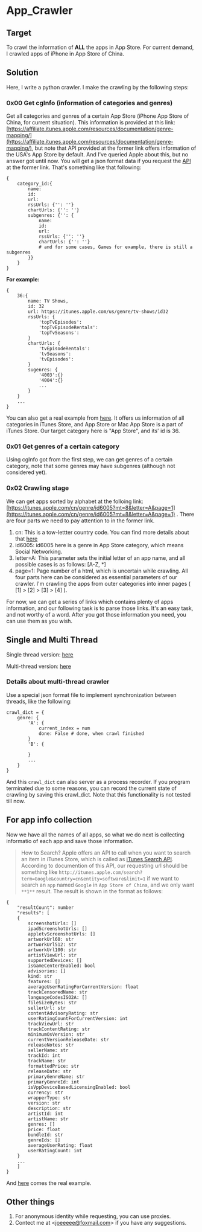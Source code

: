 # App_Crawler

## Target

To crawl the information of **ALL** the apps in App Store. For current demand, I crawled apps of iPhone in App Store of China.

## Solution

Here, I write a python crawler. I make the crawling by the following steps:

### 0x00 Get cgInfo (information of categories and genres)

Get all categories and genres of a certain App Store (iPhone App Store of China, for current situation). This information is provided at this link: [https://affiliate.itunes.apple.com/resources/documentation/genre-mapping/](https://affiliate.itunes.apple.com/resources/documentation/genre-mapping/), but note that API provided at the former link offers information of the USA's App Store by default. And I've queried Apple about this, but no answer got until now.
You will get a json format data if you request the [API](https://itunes.apple.com/WebObjects/MZStoreServices.woa/ws/genres) at the former link. That's something like that following:
```
{
    category_id:{
        name:
        id:
        url:
        rssUrls: {'': ''}
        chartUrls: {'': ''}
        subgenres: {'': {
            name: 
            id: 
            url: 
            rssUrls: {'': ''}
            chartUrls: {'': ''}
            # and for some cases, Games for example, there is still a subgenres
        }}
    }
}

```
**For example:**
```
{
    36:{
        name: TV Shows,
        id: 32
        url: https://itunes.apple.com/us/genre/tv-shows/id32
        rssUrls: {
            'topTvEpisodes':
            'topTvEpisodeRentals':
            'topTvSeasons':
        }
        chartUrls: {
            'tvEpisodeRentals': 
            'tvSeasons':
            'tvEpisodes':
        }
        sugenres: {
            '4003':{}
            '4004':{}
            ...
        }
    }
    ...
}
```
You can also get a real example from [here](https://raw.githubusercontent.com/Joeeyy/app_crawler/master/cgInfoFile.txt). It offers us information of all categories in iTunes Store, and App Store or Mac App Store is a part of iTunes Store. Our target category here is "App Store", and its' id is 36.

### 0x01 Get genres of a certain category

Using cgInfo got from the first step, we can get genres of a certain category, note that some genres may have subgenres (although not considered yet).

### 0x02 Crawling stage

We can get apps sorted by alphabet at the folloing link: [https://itunes.apple.com/cn/genre/id6005?mt=8&letter=A&page=1](https://itunes.apple.com/cn/genre/id6005?mt=8&letter=A&page=1) .
There are four parts we need to pay attention to in the former link.
1. cn: This is a tow-lettter country code. You can find more details about that [here](https://en.wikipedia.org/wiki/ISO_3166-1_alpha-2)
2. id6005: id6005 here is a genre in App Store category, which means Social Networking.
3. letter=A: This parameter sets the initial letter of an app name, and all possible cases is as follows: [A-Z, *]
4. page=1: Page number of a html, which is uncertain while crawling.
All four parts here can be considered as essential parameters of our crawler. I'm crawling the apps from outer categories into inner pages ( [1] > [2] > [3] > [4] ). 

For now, we can get a series of links which contains plenty of apps information, and our following task is to parse those links. It's an easy task, and not worthy of a word. After you got those information you need, you can use them as you wish.

## Single and Multi Thread
Single thread version: [here](https://github.com/Joeeyy/app_crawler/blob/master/app_crawler.py) 

Multi-thread version: [here](https://github.com/Joeeyy/app_crawler/blob/master/mul_app_crawler.py)

### Details about multi-thread crawler

Use a special json format file to implement synchronization between threads, like the following:
```
crawl_dict = {
    genre: {
        'A': {
            current_index = num
            done: False # done, when crawl finished
        }
        'B': {

        }
        ...
    }
}
```
And this `crawl_dict` can also server as a process recorder. If you program terminated due to some reasons, you can record the current state of crawling by saving this crawl_dict. Note that this functionality is not tested till now.  

## For app info collection

Now we have all the names of all apps, so what we do next is collecting informatio of each app and save those information. 
> How to Search?
Apple offers an API to call when you want to search an item in iTunes Store, which is called as [iTunes Search API](https://affiliate.itunes.apple.com/resources/documentation/itunes-store-web-service-search-api/). According to documention of this API, our requesting url should be something like `http://itunes.apple.com/search?term=Google&country=cn&entity=software&limit=1` if we want to search an `app` named `Google` in `App Store of China`, and we only want `**1**` result. The result is shown in the format as follows:
```
{
    "resultCount": number
    "results": [
    {
        screenshotUrls: []
        ipadScreenshotUrls: []
        appletvScreenshotUrls: []
        artworkUrl60: str
        artworkUrl512: str
        artworkUrl100: str
        artistViewUrl: str
        supportedDevices: []
        isGameCenterEnabled: bool
        advisories: []
        kind: str
        features: []
        averageUserRatingForCurrentVersion: float
        trackCensoredName: str
        languageCodesISO2A: []
        fileSizeBytes: str
        sellerUrl: str
        contentAdvisoryRating: str
        userRatingCountForCurrentVersion: int
        trackViewUrl: str
        trackContentRating: str
        minimumOsVersion: str
        currentVersionReleaseDate: str
        releaseNotes: str
        sellerName: str
        trackId: int 
        trackName: str
        formattedPrice: str
        releaseDate: str
        primaryGenreName: str
        primaryGenreId: int
        isVppDeviceBasedLicensingEnabled: bool
        currency: str
        wrapperType: str
        version: str
        description: str
        artistId: int
        artistName: str
        genres: []
        price: float
        bundleId: str
        genreIds: []
        averageUserRating: float
        userRatingCount: int
    }
    ...
    ]
}
```
And [here](https://github.com/Joeeyy/app_crawler/blob/master/app_info_of_google.txt) comes the real example.


## Other things

1. For anonymous identity while requesting, you can use proxies.
2. Contect me at <[joeeeee@foxmail.com](joeeeee@foxmail.com)> if you have any suggestions. 
